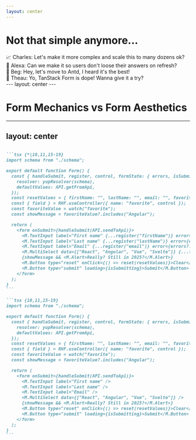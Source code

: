 ```yaml
---
layout: center
---
```


# Not that simple anymore...

<div v-click="+1" v-motion
  :initial="{ x: -50 }"
  :enter="{ x: 0 }"
  :leave="{ x: 50 }"
>
  📈 Charles: Let's make it more complex and scale this to many dozens ok?
</div>

<div v-click="+2" v-motion
  :initial="{ x: -50 }"
  :enter="{ x: 0 }"
  :leave="{ x: 50 }"
>
  💾 Alexa: Can we make it so users don't loose their answers on refresh?
</div>

<div v-click="+3" v-motion
  :initial="{ x: -50 }"
  :enter="{ x: 0 }"
  :leave="{ x: 50 }"
>
  📢 Beg: Hey, let's move to Antd, I heard it's the best!
</div>

<div v-click="+4" v-motion
  :initial="{ x: -50 }"
  :enter="{ x: 0 }"
  :leave="{ x: 50 }"
>
  👋 Theau: Yo, TanStack Form is dope! Wanna give it a try?
</div>
---
layout: center
---

# Form Mechanics vs Form Aesthetics

---
layout: center
---
````md magic-move

```tsx {*|10,11,15-19}
import schema from "./schema";

export default function Form() {
  const { handleSubmit, register, control, formState: { errors, isSubmitting }, reset, watch } = RHF.useForm({
    resolver: yupResolver(schema),
    defaultValues: API.getFromApi,
  });
  const resetValues = { firstName: "", lastName: "", email: "", favorite: [] };
  const { field } = RHF.useController({ name: "favorite", control });
  const favoriteValue = watch("favorite");
  const showMessage = favoriteValue?.includes("Angular");

  return (
    <form onSubmit={handleSubmit(API.sendToApi)}>
      <M.TextInput label="First name" {...register("firstName")} error={errors?.firstName?.message} />
      <M.TextInput label="Last name" {...register("lastName")} error={errors?.lastName?.message} />
      <M.TextInput label="Email" {...register("email")} error={errors?.email?.message} />
      <M.MultiSelect data={["React", "Angular", "Vue", "Svelte"]} {...field} error={errors?.favorite?.message} />
      {showMessage && <M.Alert>Really? Still in 2025?</M.Alert>}
      <M.Button type="reset" onClick={() => reset(resetValues)}>Clear</M.Button>
      <M.Button type="submit" loading={isSubmitting}>Submit</M.Button>
    </form>
  );
}
```

```tsx {10,11,15-19}
import schema from "./schema";

export default function Form() {
  const { handleSubmit, register, control, formState: { errors, isSubmitting }, reset, watch } = RHF.useForm({
    resolver: yupResolver(schema),
    defaultValues: API.getFromApi,
  });
  const resetValues = { firstName: "", lastName: "", email: "", favorite: [] };
  const { field } = RHF.useController({ name: "favorite", control });
  const favoriteValue = watch("favorite");
  const showMessage = favoriteValue?.includes("Angular");

  return (
    <form onSubmit={handleSubmit(API.sendToApi)}>
      <M.TextInput label="First name" />
      <M.TextInput label="Last name" />
      <M.TextInput label="Email" />
      <M.MultiSelect data={["React", "Angular", "Vue", "Svelte"]} />
      {showMessage && <M.Alert>Really? Still in 2025?</M.Alert>}
      <M.Button type="reset" onClick={() => reset(resetValues)}>Clear</M.Button>
      <M.Button type="submit" loading={isSubmitting}>Submit</M.Button>
    </form>
  );
}
```

````
<style>
.slidev-code-wrapper {
  max-height: 500px;
  overflow-y: scroll;
}
</style>